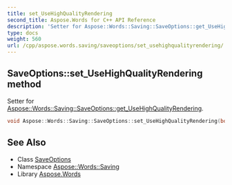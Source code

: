 ```yaml
---
title: set_UseHighQualityRendering
second_title: Aspose.Words for C++ API Reference
description: 'Setter for Aspose::Words::Saving::SaveOptions::get_UseHighQualityRendering.'
type: docs
weight: 560
url: /cpp/aspose.words.saving/saveoptions/set_usehighqualityrendering/
---
```

## SaveOptions::set_UseHighQualityRendering method


Setter for [Aspose::Words::Saving::SaveOptions::get_UseHighQualityRendering](../get_usehighqualityrendering/).

```cpp
void Aspose::Words::Saving::SaveOptions::set_UseHighQualityRendering(bool value)
```

## See Also

* Class [SaveOptions](../)
* Namespace [Aspose::Words::Saving](../../)
* Library [Aspose.Words](../../../)
